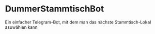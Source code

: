 # DummerStammtischBot
Ein einfacher Telegram-Bot, mit dem man das nächste Stammtisch-Lokal asuwählen kann
